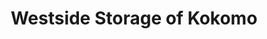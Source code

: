 ---
title: "Westside Storage of Kokomo"
url: /kokomo/westside-storage-of-kokomo/
shop: storage rental
---
